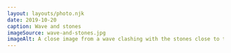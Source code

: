 ```yaml
---
layout: layouts/photo.njk
date: 2019-10-20
caption: Wave and stones
imageSource: wave-and-stones.jpg
imageAlt: A close image from a wave clashing with the stones close to the sea
---
```

